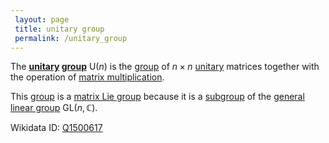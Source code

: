 ```yaml
---
 layout: page
 title: unitary group
 permalink: /unitary_group
---
```

The **[unitary](https://defsmath.github.io/DefsMath/unitary_matrix) [group](https://defsmath.github.io/DefsMath/group)** $\text{U}(n)$ is the [group](https://defsmath.github.io/DefsMath/group) of $n\times n$ [unitary](https://defsmath.github.io/DefsMath/###############unitary) matrices together with the operation of [matrix multiplication](https://defsmath.github.io/DefsMath/matrix_multiplication).

This [group](https://defsmath.github.io/DefsMath/group) is a [matrix Lie group](https://defsmath.github.io/DefsMath/matrix_Lie_group) because it is a [subgroup](https://defsmath.github.io/DefsMath/subgroup) of the [general linear group](https://defsmath.github.io/DefsMath/general_linear_group) $\text{GL}(n,\mathbb C)$.

Wikidata ID: [Q1500617](https://www.wikidata.org/wiki/Q1500617)